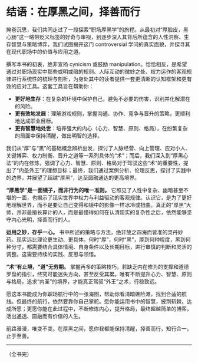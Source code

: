 # 结语：在厚黑之间，择善而行

掩卷沉思，我们共同走过了一段探索“职场厚黑学”的旅程。从最初对“厚脸皮，黑心肠”这一略带贬义标签的好奇与审视，到逐步深入其背后所蕴含的人性洞察、生存智慧与策略博弈，我们试图揭开这门 controversial 学问的真实面貌，并探寻其在现代职场中的价值与应用之道。

撰写本书的初衷，绝非宣扬 cynicism 或鼓励 manipulation。恰恰相反，是希望通过对职场现实中那些或明或暗的规则、人际互动的微妙之处、权力运作的客观规律进行系统性的梳理与剖析，为身处其中的读者提供一套更清晰的认知框架和更有效的应对工具。这套工具旨在帮助你：

*   **更好地生存**：在复杂的环境中保护自己，避免不必要的伤害，识别并化解潜在的风险。
*   **更有效地发展**：理解游戏规则，掌握沟通、协作、竞争与晋升的策略，更顺利地达成职业目标。
*   **更有智慧地处世**：培养强大的内心（心力、智慧、原则、格局），在纷繁复杂的局面中保持清醒，做出明智的选择。

我们从“厚”与“黑”的基础概念辨析出发，探讨了人脉经营、向上管理、应对小人、关键博弈、权力制衡、晋升之道等一系列具体的“术”；而后，我们深入到“厚黑心法”的内在修炼，强调了心力、智慧、原则、格局对于驾驭这些“术”的重要性，提出了“内圣外王”的理想目标；最终，我们通过案例分析、伦理反思，探讨了实践中的边界，并展望了超越“厚黑”，达至圆融通达的更高境界。

**“厚黑学”是一面镜子，而非行为的唯一准则。** 它照见了人性中复杂、幽暗甚至不堪的一面，也揭示了现实世界中权力与利益驱动的客观规律。认识它，是为了更好地理解世界，而不是要让自己变得和镜中的影像一样冰冷或扭曲。真正的“厚黑”大师，并非最擅长算计的人，而是最懂得如何在认清现实的复杂性之后，依然能够坚守内心光明，择善而行的人。

**运用之妙，存乎一心。** 书中所述的策略与方法，绝非放之四海而皆准的灵丹妙药。现实远比理论更生动、更具体。何时“厚”，何时“黑”，厚到何种程度，黑到何种分寸，都需要结合具体情境、自身条件以及长期目标，进行审慎的判断和灵活的调整。这需要持续的实践、反思与领悟。

**“术”有止境，“道”无穷期。** 掌握再多的策略技巧，若缺乏内在修为的支撑和道德罗盘的指引，终究可能迷失方向，甚至反受其累。唯有不断提升心力、智慧、原则与格局，追求“内圣”的境界，才能真正驾驭“外王”之术，行稳致远。

愿这本书能成为你职场航行中的一张海图，帮助你看清暗礁险滩，找到合适的航线。但最终的航行，依然要靠你自己掌舵。愿你能运用书中的智慧，披荆斩棘，达成所愿；更愿你能在此过程中，不断修炼内心，提升格局，最终超越简单的博弈，活出通透、圆融而有价值的人生。

前路漫漫，唯变不变。在厚黑之间，愿你我都能保持清醒，择善而行，知行合一，止于至善。

---
（全书完） 